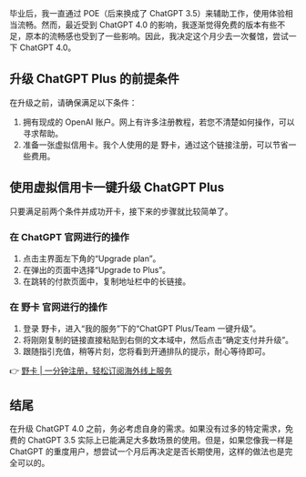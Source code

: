 毕业后，我一直通过 POE（后来换成了 ChatGPT 3.5）来辅助工作，使用体验相当流畅。然而，最近受到 ChatGPT 4.0 的影响，我逐渐觉得免费的版本有些不足，原本的流畅感也受到了一些影响。因此，我决定这个月少去一次餐馆，尝试一下 ChatGPT 4.0。

## 升级 ChatGPT Plus 的前提条件

在升级之前，请确保满足以下条件：

1. 拥有现成的 OpenAI 账户。网上有许多注册教程，若您不清楚如何操作，可以寻求帮助。
2. 准备一张虚拟信用卡。我个人使用的是 野卡，通过这个链接注册，可以节省一些费用。

## 使用虚拟信用卡一键升级 ChatGPT Plus

只要满足前两个条件并成功开卡，接下来的步骤就比较简单了。

### 在 ChatGPT 官网进行的操作

1. 点击主界面左下角的“Upgrade plan”。
2. 在弹出的页面中选择“Upgrade to Plus”。
3. 在跳转的付款页面中，复制地址栏中的长链接。

### 在 野卡 官网进行的操作

1. 登录 野卡，进入“我的服务”下的“ChatGPT Plus/Team 一键升级”。
2. 将刚刚复制的链接直接粘贴到右侧的文本域中，然后点击“确定支付并升级”。
3. 跟随指引充值，稍等片刻，您将看到开通排队的提示，耐心等待即可。

👉 [野卡 | 一分钟注册，轻松订阅海外线上服务](https://bit.ly/bewildcard)

## 结尾

在升级 ChatGPT 4.0 之前，务必考虑自身的需求。如果没有过多的特定需求，免费的 ChatGPT 3.5 实际上已能满足大多数场景的使用。但是，如果您像我一样是 ChatGPT 的重度用户，想尝试一个月后再决定是否长期使用，这样的做法也是完全可以的。